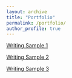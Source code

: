 ```yaml
---
layout: archive
title: "Portfolio"
permalink: /portfolio/
author_profile: true
---
```


[Writing Sample 1](pmirza.com/portfolio/1.pdf)

[Writing Sample 2](pmirza.com/portfolio/2.pdf)

[Writing Sample 3](pmirza.com/portfolio/3.pdf)
